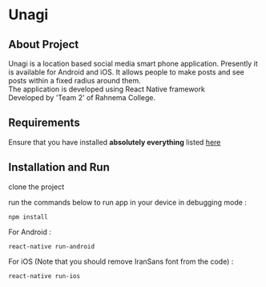 # Unagi

## About Project
Unagi is a location based social media smart phone application.
Presently it is available for Android and iOS.
It allows people to make posts and see posts within a fixed radius around them.<br>
The application is developed using React Native framework <br>
Developed by 'Team 2' of Rahnema College. 

## Requirements
Ensure that you have installed **absolutely everything** listed [here](https://facebook.github.io/react-native/docs/getting-started.html#content)

## Installation and Run
clone the project<br>

run the commands below to run app in your device in debugging mode :<br> 
```
npm install
```
For Android : 
```
react-native run-android
```
For iOS (Note that you should remove IranSans font from the code) : 
```
react-native run-ios
``` 